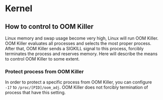 # Kernel

## How to control to OOM Killer
Linux memory and swap usage become very high, Linux will run OOM Killer. OOM Killer evaluates all processes and selects the most proper process. After that, OOM Killer sends a SIGKILL signal to this process, forcibly terminates the process and reserves memory. Here will describe the means to control OOM Killer to some extent.

### Protect process from OOM Killer
In order to protect a specific process from OOM Killer, you can configure `-17` to `/proc/[PID]/oom_adj`. OOM Killer does not forcibly termination of process that have this setting.
